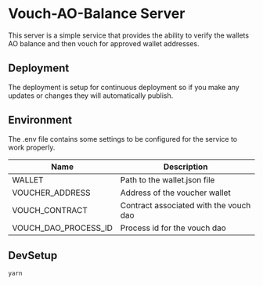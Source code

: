 # Vouch-AO-Balance Server

This server is a simple service that provides the ability to verify the wallets AO balance and then vouch for approved wallet addresses.

## Deployment

The deployment is setup for continuous deployment so if you make any updates or changes they will automatically publish.

## Environment

The .env file contains some settings to be configured for the service to work properly.

| Name | Description |
| --- | --- |
| WALLET | Path to the wallet.json file |
| VOUCHER_ADDRESS | Address of the voucher wallet |
| VOUCH_CONTRACT | Contract associated with the vouch dao |
| VOUCH_DAO_PROCESS_ID | Process id for the vouch dao |

## DevSetup

```sh
yarn
```